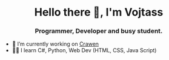 <h1 align="center">Hello there 👋, I'm Vojtass</h1></h1>

<h3 align="center">Programmer, Developer and busy student.</h3>

- 🔭 I’m currently working on [Crawen](https://github.com/Heaven-OS)
- 👨‍💻 I learn C#, Python, Web Dev (HTML, CSS, Java Script)
